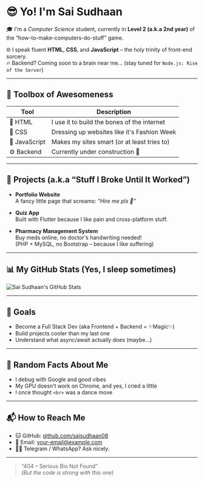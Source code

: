 # 😎 Yo! I'm Sai Sudhaan

🎓 I'm a *Computer Science* student, currently in **Level 2 (a.k.a 2nd year)** of the “how-to-make-computers-do-stuff” game.

🌐 I speak fluent **HTML**, **CSS**, and **JavaScript** – the holy trinity of front-end sorcery.  
🔥 Backend? Coming soon to a brain near me... (stay tuned for `Node.js: Rise of the Server`)

---

## 🧰 Toolbox of Awesomeness

| Tool          | Description                                   |
|---------------|-----------------------------------------------|
| 🧱 HTML       | I use it to build the bones of the internet   |
| 🎨 CSS        | Dressing up websites like it's Fashion Week   |
| 🧠 JavaScript | Makes my sites smart (or at least tries to)   |
| ⚙️ Backend    | Currently under construction 🚧               |

---

## 🚀 Projects (a.k.a “Stuff I Broke Until It Worked”)

- **Portfolio Website**  
  A fancy little page that screams: *“Hire me pls 🙏”*

- **Quiz App**  
  Built with Flutter because I like pain and cross-platform stuff.

- **Pharmacy Management System**  
  Buy meds online, no doctor's handwriting needed!  
  (PHP + MySQL, no Bootstrap – because I like suffering)

---

## 📊 My GitHub Stats (Yes, I sleep sometimes)

![Sai Sudhaan's GitHub Stats](https://github-readme-stats.vercel.app/api?username=saisudhaan08&show_icons=true&theme=tokyonight)

---

## 🥅 Goals

- Become a Full Stack Dev (aka Frontend + Backend = ✨Magic✨)
- Build projects cooler than my last one
- Understand what async/await actually does (maybe...)

---

## 🧠 Random Facts About Me

- I debug with Google and good vibes
- My GPU doesn’t work on Chrome, and yes, I cried a little
- I once thought `<br>` was a dance move

---

## 📬 How to Reach Me

- 🐱 GitHub: [github.com/saisudhaan08](https://github.com/saisudhaan08)  
- 📧 Email: your-email@example.com  
- 🕵️‍♂️ Telegram / WhatsApp? Ask nicely.

---

> “404 – Serious Bio Not Found”  
> *(But the code is strong with this one)*
